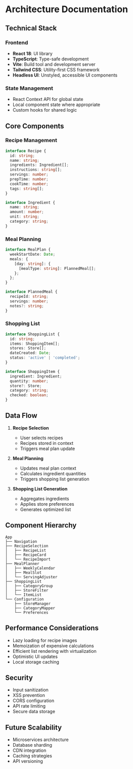 # Architecture Documentation

## Technical Stack

### Frontend
- **React 18**: UI library
- **TypeScript**: Type-safe development
- **Vite**: Build tool and development server
- **Tailwind CSS**: Utility-first CSS framework
- **Headless UI**: Unstyled, accessible UI components

### State Management
- React Context API for global state
- Local component state where appropriate
- Custom hooks for shared logic

## Core Components

### Recipe Management
```typescript
interface Recipe {
  id: string;
  name: string;
  ingredients: Ingredient[];
  instructions: string[];
  servings: number;
  prepTime: number;
  cookTime: number;
  tags: string[];
}

interface Ingredient {
  name: string;
  amount: number;
  unit: string;
  category: string;
}
```

### Meal Planning
```typescript
interface MealPlan {
  weekStartDate: Date;
  meals: {
    [day: string]: {
      [mealType: string]: PlannedMeal[];
    };
  };
}

interface PlannedMeal {
  recipeId: string;
  servings: number;
  notes?: string;
}
```

### Shopping List
```typescript
interface ShoppingList {
  id: string;
  items: ShoppingItem[];
  stores: Store[];
  dateCreated: Date;
  status: 'active' | 'completed';
}

interface ShoppingItem {
  ingredient: Ingredient;
  quantity: number;
  store?: Store;
  category: string;
  checked: boolean;
}
```

## Data Flow

1. **Recipe Selection**
   - User selects recipes
   - Recipes stored in context
   - Triggers meal plan update

2. **Meal Planning**
   - Updates meal plan context
   - Calculates ingredient quantities
   - Triggers shopping list generation

3. **Shopping List Generation**
   - Aggregates ingredients
   - Applies store preferences
   - Generates optimized list

## Component Hierarchy

```
App
├── Navigation
├── RecipeSelection
│   ├── RecipeList
│   ├── RecipeCard
│   └── RecipeImport
├── MealPlanner
│   ├── WeeklyCalendar
│   ├── MealSlot
│   └── ServingAdjuster
├── ShoppingList
│   ├── CategoryGroup
│   ├── StoreFilter
│   └── ItemList
└── Configuration
    ├── StoreManager
    ├── CategoryMapper
    └── Preferences
```

## Performance Considerations

- Lazy loading for recipe images
- Memoization of expensive calculations
- Efficient list rendering with virtualization
- Optimistic UI updates
- Local storage caching

## Security

- Input sanitization
- XSS prevention
- CORS configuration
- API rate limiting
- Secure data storage

## Future Scalability

- Microservices architecture
- Database sharding
- CDN integration
- Caching strategies
- API versioning 